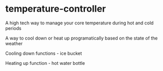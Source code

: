 # temperature-controller

A high tech way to manage your core temperature during hot and cold periods

A way to cool down or heat up programatically based on the state of the weather

Cooling down functions - ice bucket

Heating up function - hot water bottle
